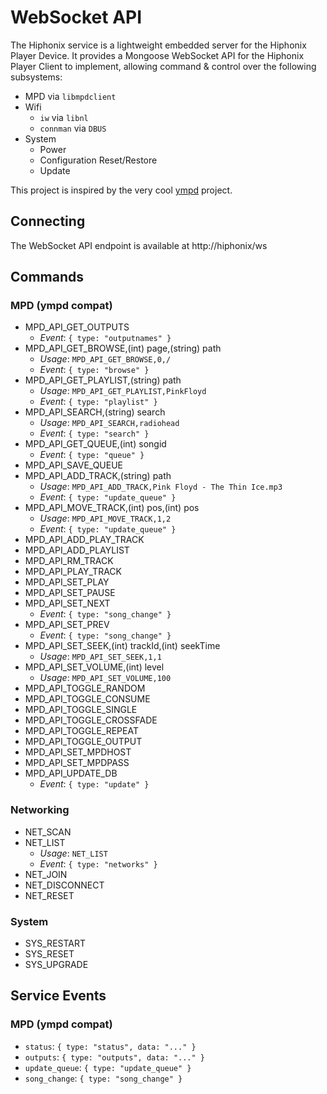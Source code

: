 # WebSocket API
The Hiphonix service is a lightweight embedded server for the Hiphonix Player Device. It provides a Mongoose WebSocket API for the Hiphonix Player Client to implement, allowing command & control over the following subsystems:

 * MPD via `libmpdclient`
 * Wifi
   - `iw` via `libnl`
   - `connman` via `DBUS`
 * System
   - Power
   - Configuration Reset/Restore
   - Update

This project is inspired by the very cool [ympd](http://github.com/notandy/ympd) project.

## Connecting
The WebSocket API endpoint is available at http://hiphonix/ws

## Commands

### MPD (ympd compat)
 * MPD_API_GET_OUTPUTS
   - *Event*: ```{ type: "outputnames" }```
 * MPD_API_GET_BROWSE,(int) page,(string) path
   - *Usage*: ```MPD_API_GET_BROWSE,0,/```
   - *Event*: ```{ type: "browse" }```
 * MPD_API_GET_PLAYLIST,(string) path
   - *Usage*: ```MPD_API_GET_PLAYLIST,PinkFloyd```
   - *Event*: ```{ type: "playlist" }```
 * MPD_API_SEARCH,(string) search
   - *Usage*: ```MPD_API_SEARCH,radiohead```
   - *Event*: ```{ type: "search" }```
 * MPD_API_GET_QUEUE,(int) songid
   - *Event*: ```{ type: "queue" }```
 * MPD_API_SAVE_QUEUE
 * MPD_API_ADD_TRACK,(string) path
   - *Usage*: ```MPD_API_ADD_TRACK,Pink Floyd - The Thin Ice.mp3```
   - *Event*: ```{ type: "update_queue" }```
 * MPD_API_MOVE_TRACK,(int) pos,(int) pos
   - *Usage*: ```MPD_API_MOVE_TRACK,1,2```
   - *Event*: ```{ type: "update_queue" }```
 * MPD_API_ADD_PLAY_TRACK
 * MPD_API_ADD_PLAYLIST
 * MPD_API_RM_TRACK
 * MPD_API_PLAY_TRACK
 * MPD_API_SET_PLAY
 * MPD_API_SET_PAUSE
 * MPD_API_SET_NEXT
   - *Event*: ```{ type: "song_change" }```
 * MPD_API_SET_PREV
   - *Event*: ```{ type: "song_change" }```
 * MPD_API_SET_SEEK,(int) trackId,(int) seekTime
   - *Usage*: ```MPD_API_SET_SEEK,1,1```
 * MPD_API_SET_VOLUME,(int) level
   - *Usage*: ```MPD_API_SET_VOLUME,100```
 * MPD_API_TOGGLE_RANDOM
 * MPD_API_TOGGLE_CONSUME
 * MPD_API_TOGGLE_SINGLE
 * MPD_API_TOGGLE_CROSSFADE
 * MPD_API_TOGGLE_REPEAT
 * MPD_API_TOGGLE_OUTPUT
 * MPD_API_SET_MPDHOST
 * MPD_API_SET_MPDPASS
 * MPD_API_UPDATE_DB
   - *Event*: ```{ type: "update" }```

### Networking
 * NET_SCAN
 * NET_LIST
   - *Usage*: ```NET_LIST```
   - *Event*: ```{ type: "networks" }```
 * NET_JOIN
 * NET_DISCONNECT
 * NET_RESET

### System
 * SYS_RESTART
 * SYS_RESET
 * SYS_UPGRADE

## Service Events

### MPD (ympd compat)
 * `status`: ```{ type: "status", data: "..." }```
 * `outputs`: ```{ type: "outputs", data: "..." }```
 * `update_queue`: ```{ type: "update_queue" }```
 * `song_change`: ```{ type: "song_change" }```
